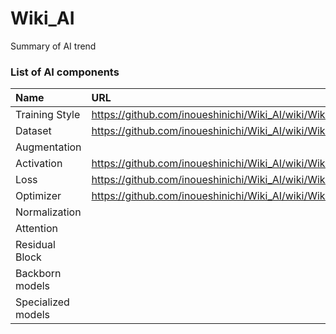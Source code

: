 # Wiki_AI
Summary of AI trend

### List of AI components
| Name | URL |
| :-- | :-- |
| Training Style | https://github.com/inoueshinichi/Wiki_AI/wiki/Wiki_Training_Style |
| Dataset | https://github.com/inoueshinichi/Wiki_AI/wiki/Wiki_Dataset |
| Augmentation | |
| Activation | https://github.com/inoueshinichi/Wiki_AI/wiki/Wiki_Activation |
| Loss | https://github.com/inoueshinichi/Wiki_AI/wiki/Wiki_Loss |
| Optimizer | https://github.com/inoueshinichi/Wiki_AI/wiki/Wiki_Optimizer | 
| Normalization | |
| Attention | |
| Residual Block | |
| Backborn models | |
| Specialized models | |


